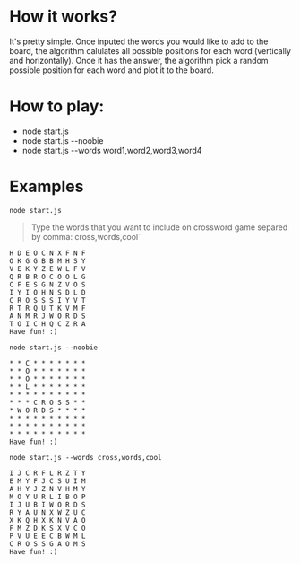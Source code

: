 # How it works?
It's pretty simple. Once inputed the words you would like to add to the board, 
the algorithm calulates all possible positions for each word (vertically and horizontally). 
Once it has the answer, the algorithm pick a random possible position for each word 
and plot it to the board.
# How to play:
  * node start.js
  * node start.js --noobie
  * node start.js --words word1,word2,word3,word4

# Examples
`node start.js`

>Type the words that you want to include on crossword game separed by comma: cross,words,cool`

    H D E O C N X F N F 
    O K G G B B M H S Y 
    V E K Y Z E W L F V 
    Q R B R O C O O L G 
    C F E S G N Z V O S 
    I Y I O H N S D L D 
    C R O S S S I Y V T 
    R T R Q U T K V M F 
    A N M R J W O R D S 
    T O I C H Q C Z R A 
    Have fun! :)

`node start.js --noobie`

    * * C * * * * * * * 
    * * O * * * * * * * 
    * * O * * * * * * * 
    * * L * * * * * * * 
    * * * * * * * * * * 
    * * * C R O S S * * 
    * W O R D S * * * * 
    * * * * * * * * * * 
    * * * * * * * * * * 
    * * * * * * * * * * 
    Have fun! :)

`node start.js --words cross,words,cool`

    I J C R F L R Z T Y 
    E M Y F J C S U I M 
    A H Y J Z N V H M Y 
    M O Y U R L I B O P 
    I J U B I W O R D S 
    R Y A U N X W Z U C 
    X K Q H X K N V A O 
    F M Z D K S X V C O 
    P V U E E C B W M L 
    C R O S S G A O M S 
    Have fun! :)